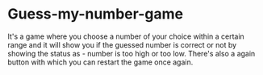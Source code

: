 # Guess-my-number-game
It's a game where you choose a number of your choice within a certain range and it will show you if the guessed number is correct or not by showing the status as - number is too high or too low. There's also a again button with which you can restart the game once again.
